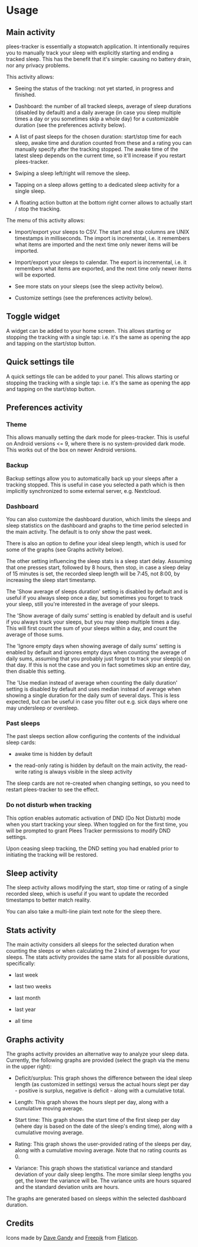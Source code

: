 # Usage

## Main activity

plees-tracker is essentially a stopwatch application. It intentionally requires you to manually
track your sleep with explicitly starting and ending a tracked sleep. This has the benefit that it's
simple: causing no battery drain, nor any privacy problems.

This activity allows:

- Seeing the status of the tracking: not yet started, in progress and finished.

- Dashboard: the number of all tracked sleeps, average of sleep durations (disabled by default) and
  a daily average (in case you sleep multiple times a day or you sometimes skip a whole day) for a
  customizable duration (see the preferences activity below).

- A list of past sleeps for the chosen duration: start/stop time for each sleep, awake time and
  duration counted from these and a rating you can manually specify after the tracking stopped.
  The awake time of the latest sleep depends on the current time, so it'll increase if you restart
  plees-tracker.

- Swiping a sleep left/right will remove the sleep.

- Tapping on a sleep allows getting to a dedicated sleep activity for a single sleep.

- A floating action button at the bottom right corner allows to actually start / stop the tracking.

The menu of this activity allows:

- Import/export your sleeps to CSV. The start and stop columns are UNIX timestamps in milliseconds.
  The import is incremental, i.e. it remembers what items are imported and the next time only newer
  items will be imported.

- Import/export your sleeps to calendar. The export is incremental, i.e. it remembers what items are
  exported, and the next time only newer items will be exported.

- See more stats on your sleeps (see the sleep activity below).

- Customize settings (see the preferences activity below).

## Toggle widget

A widget can be added to your home screen. This allows starting or stopping the tracking with a
single tap: i.e. it's the same as opening the app and tapping on the start/stop button.

## Quick settings tile

A quick settings tile can be added to your panel. This allows starting or stopping the tracking with
a single tap: i.e. it's the same as opening the app and tapping on the start/stop button.

## Preferences activity

### Theme

This allows manually setting the dark mode for plees-tracker. This is useful on Android versions <=
9, where there is no system-provided dark mode. This works out of the box on newer Android versions.

### Backup

Backup settings allow you to automatically back up your sleeps after a tracking stopped. This is
useful in case you selected a path which is then implicitly synchronized to some external server,
e.g. Nextcloud.

### Dashboard

You can also customize the dashboard duration, which limits the sleeps and sleep statistics on the
dashboard and graphs to the time period selected in the main activity. The default is to only show
the past week.

There is also an option to define your ideal sleep length, which is used for some of the graphs (see
Graphs activity below).

The other setting influencing the sleep stats is a sleep start delay. Assuming that one presses
start, followed by 8 hours, then stop, in case a sleep delay of 15 minutes is set, the recorded
sleep length will be 7:45, not 8:00, by increasing the sleep start timestamp.

The 'Show average of sleeps duration' setting is disabled by default and is useful if you always
sleep once a day, but sometimes you forget to track your sleep, still you're interested in the
average of your sleeps.

The 'Show average of daily sums' setting is enabled by default and is useful if you always track
your sleeps, but you may sleep multiple times a day. This will first count the sum of your sleeps
within a day, and count the average of those sums.

The 'Ignore empty days when showing average of daily sums' setting is enabled by default and ignores
empty days when counting the average of daily sums, assuming that you probably just forgot to track
your sleep(s) on that day. If this is not the case and you in fact sometimes skip an entire day,
then disable this setting.

The 'Use median instead of average when counting the daily duration' setting is disabled by default
and uses median instead of average when showing a single duration for the daily sum of several days.
This is less expected, but can be useful in case you filter out e.g. sick days where one may
undersleep or oversleep.

### Past sleeps

The past sleeps section allow configuring the contents of the individual sleep cards:

- awake time is hidden by default

- the read-only rating is hidden by default on the main activity, the read-write rating is always
  visible in the sleep activity

The sleep cards are not re-created when changing settings, so you need to restart plees-tracker to
see the effect.

### Do not disturb when tracking

This option enables automatic activation of DND (Do Not Disturb) mode when you start tracking your sleep. When toggled on for the first time, you will be prompted to grant Plees Tracker permissions to modify DND settings.

Upon ceasing sleep tracking, the DND setting you had enabled prior to initiating the tracking will be restored.

## Sleep activity

The sleep activity allows modifying the start,  stop time or rating of a single recorded sleep,
which is useful if you want to update the recorded timestamps to better match reality.

You can also take a multi-line plain text note for the sleep there.

## Stats activity

The main activity considers all sleeps for the selected duration when counting the sleeps or when
calculating the 2 kind of averages for your sleeps. The stats activity provides the same stats for
all possible durations, specifically:

- last week

- last two weeks

- last month

- last year

- all time

## Graphs activity

The graphs activity provides an alternative way to analyze your sleep data. Currently, the following
graphs are provided (select the graph via the menu in the upper right):

- Deficit/surplus: This graph shows the difference between the ideal sleep length (as customized in
  settings) versus the actual hours slept per day - positive is surplus, negative is deficit - along
  with a cumulative total.

- Length: This graph shows the hours slept per day, along with a cumulative moving average.

- Start time: This graph shows the start time of the first sleep per day (where day is based on the
  date of the sleep's ending time), along with a cumulative moving average.

- Rating: This graph shows the user-provided rating of the sleeps per day, along with a cumulative
  moving average. Note that no rating counts as 0.

- Variance: This graph shows the statistical variance and standard deviation of your daily sleep
  lengths. The more similar sleep lengths you get, the lower the variance will be. The variance
  units are hours squared and the standard deviation units are hours.

The graphs are generated based on sleeps within the selected dashboard duration.

## Credits

Icons made by [Dave Gandy](https://www.flaticon.com/authors/dave-gandy) and
[Freepik](https://www.flaticon.com/authors/freepik) from
[Flaticon](https://www.flaticon.com/).
